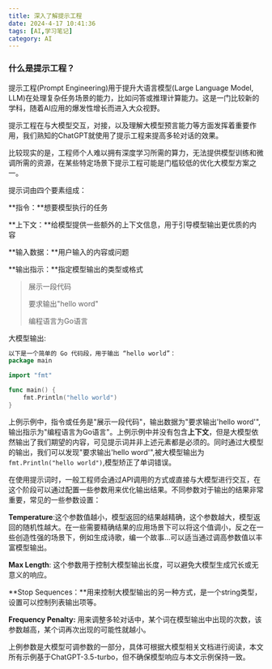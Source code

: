 ```yaml
---
title: 深入了解提示工程
date: 2024-4-17 10:41:36
tags: [AI,学习笔记]
category: AI
---
```


### 什么是提示工程？

提示工程(Prompt Engineering)用于提升大语言模型(Large Language Model, LLM)在处理复杂任务场景的能力，比如问答或推理计算能力。这是一门比较新的学科，随着AI应用的爆发性增长而进入大众视野。

提示工程在与大模型交互，对接，以及理解大模型预言能力等方面发挥着重要作用，我们熟知的ChatGPT就使用了提示工程来提高多轮对话的效果。

比较现实的是，工程师个人难以拥有深度学习所需的算力，无法提供模型训练和微调所需的资源，在某些特定场景下提示工程可能是门槛较低的优化大模型方案之一。

提示词由四个要素组成：

**指令：**想要模型执行的任务

**上下文：**给模型提供一些额外的上下文信息，用于引导模型输出更优质的内容

**输入数据：**用户输入的内容或问题

**输出指示：**指定模型输出的类型或格式

> 展示一段代码
>
> 要求输出"hello word"
>
> 编程语言为Go语言

大模型输出:

```go
以下是一个简单的 Go 代码段，用于输出 “hello world”：
package main

import "fmt"

func main() {
    fmt.Println("hello world")
}
```

上例示例中，指令或任务是"展示一段代码"，输出数据为"要求输出'hello word'",输出指示为"编程语言为Go语言"。上例示例中并没有包含**上下文**，但是大模型依然输出了我们期望的内容，可见提示词并非上述元素都是必须的。同时通过大模型的输出，我们可以发现"要求输出'hello word'",被大模型输出为`fmt.Println("hello world")`,模型矫正了单词错误。

在使用提示词时，一般工程师会通过API调用的方式或直接与大模型进行交互，在这个阶段可以通过配置一些参数用来优化输出结果。不同参数对于输出的结果非常重要，常见的一些参数设置：

**Temperature**:这个参数值越小，模型返回的结果越精确，这个参数越大，模型返回的随机性越大。在一些需要精确结果的应用场景下可以将这个值调小，反之在一些创造性强的场景下，例如生成诗歌，编一个故事…可以适当通过调高参数值以丰富模型输出。

**Max Length**: 这个参数用于控制大模型输出长度，可以避免大模型生成冗长或无意义的响应。

**Stop Sequences：**用来控制大模型输出的另一种方式，是一个string类型，设置可以控制列表输出项等。

**Frequency Penalty:** 用来调整多轮对话中，某个词在模型输出中出现的次数，该参数越高，某个词再次出现的可能性就越小。

上例参数是大模型可调参数的一部分，具体可根据大模型相关文档进行阅读，本文所有示例基于ChatGPT-3.5-turbo，但不确保模型响应与本文示例保持一致。




